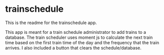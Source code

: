 # trainschedule

This is the readme for the trainschedule app.

This app is meant for a train schedule administrator to add trains to a database.  The train scheduler uses moment js to calculate the next train time based on the first train time of the day and the frequency that the train arrives.  I also included a button that clears the schedule/database.